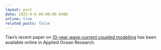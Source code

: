 ```yaml
---
layout: post
date: 2025-8-6 00:00:00-0400
inline: true
related_posts: false
---
```


Tian’s recent paper on [10-year wave-current coupled modelling](https://doi.org/10.1016/j.apor.2025.104730) has been available online in Applied Ocean Research.

